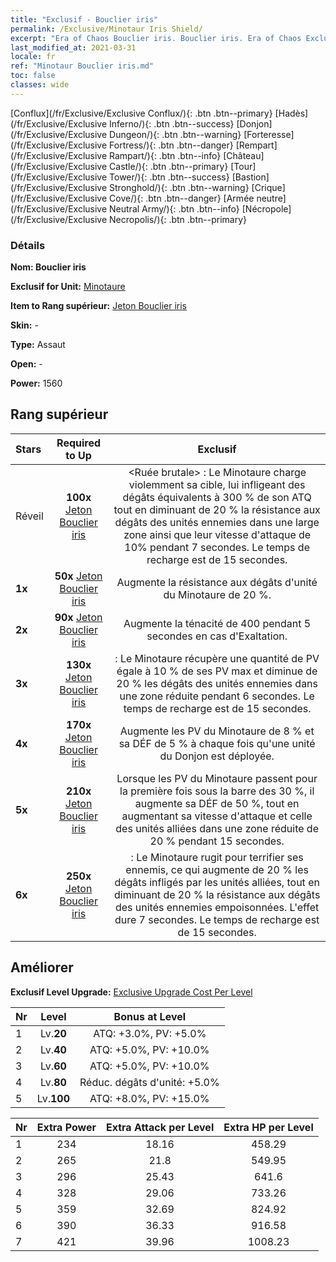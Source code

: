 ```yaml
---
title: "Exclusif - Bouclier iris"
permalink: /Exclusive/Minotaur Iris Shield/
excerpt: "Era of Chaos Bouclier iris. Bouclier iris. Era of Chaos Exclusif Bouclier iris. Minotaure Exclusif."
last_modified_at: 2021-03-31
locale: fr
ref: "Minotaur Bouclier iris.md"
toc: false
classes: wide
---
```

 [Conflux](/fr/Exclusive/Exclusive Conflux/){: .btn .btn--primary} [Hadès](/fr/Exclusive/Exclusive Inferno/){: .btn .btn--success} [Donjon](/fr/Exclusive/Exclusive Dungeon/){: .btn .btn--warning} [Forteresse](/fr/Exclusive/Exclusive Fortress/){: .btn .btn--danger} [Rempart](/fr/Exclusive/Exclusive Rampart/){: .btn .btn--info} [Château](/fr/Exclusive/Exclusive Castle/){: .btn .btn--primary} [Tour](/fr/Exclusive/Exclusive Tower/){: .btn .btn--success} [Bastion](/fr/Exclusive/Exclusive Stronghold/){: .btn .btn--warning} [Crique](/fr/Exclusive/Exclusive Cove/){: .btn .btn--danger} [Armée neutre](/fr/Exclusive/Exclusive Neutral Army/){: .btn .btn--info} [Nécropole](/fr/Exclusive/Exclusive Necropolis/){: .btn .btn--primary} 

### Détails
 **Nom: Bouclier iris** 

 **Exclusif for Unit:** [Minotaure](/fr/units/Minotaur/) 

 **Item to Rang supérieur:** [Jeton Bouclier iris](/fr/Items/con_913/)

 **Skin:** -

 **Type:** Assaut

 **Open:** -

 **Power:** 1560

## Rang supérieur

  |     Stars    |  Required to Up | Exclusif |
  |:-------------|:---------------:|:---------------:|
  |  Réveil  | **100x** [Jeton Bouclier iris](/fr/Items/con_913/) | <Ruée brutale> : Le Minotaure charge violemment sa cible, lui infligeant des dégâts équivalents à 300 % de son ATQ tout en diminuant de 20 % la résistance aux dégâts des unités ennemies dans une large zone ainsi que leur vitesse d'attaque de 10% pendant 7 secondes. Le temps de recharge est de 15 secondes. |
  | **1x** <i class="fas fa-star"/> | **50x** [Jeton Bouclier iris](/fr/Items/con_913/) | Augmente la résistance aux dégâts d'unité du Minotaure de 20 %. |
  | **2x** <i class="fas fa-star"/> | **90x** [Jeton Bouclier iris](/fr/Items/con_913/) | Augmente la ténacité de 400 pendant 5 secondes en cas d'Exaltation. |
  | **3x** <i class="fas fa-star"/> | **130x** [Jeton Bouclier iris](/fr/Items/con_913/) | <Coup de sang> : Le Minotaure récupère une quantité de PV égale à 10 % de ses PV max et diminue de 20 % les dégâts des unités ennemies dans une zone réduite pendant 6 secondes. Le temps de recharge est de 15 secondes. |
  | **4x** <i class="fas fa-star"/> | **170x** [Jeton Bouclier iris](/fr/Items/con_913/) | Augmente les PV du Minotaure de 8 % et sa DÉF de 5 % à chaque fois qu'une unité du Donjon est déployée. |
  | **5x** <i class="fas fa-star"/> | **210x** [Jeton Bouclier iris](/fr/Items/con_913/) | Lorsque les PV du Minotaure passent pour la première fois sous la barre des 30 %, il augmente sa DÉF de 50 %, tout en augmentant sa vitesse d'attaque et celle des unités alliées dans une zone réduite de 20 % pendant 15 secondes. |
  | **6x** <i class="fas fa-star"/> | **250x** [Jeton Bouclier iris](/fr/Items/con_913/) | <Rugissement> : Le Minotaure rugit pour terrifier ses ennemis, ce qui augmente de 20 % les dégâts infligés par les unités alliées, tout en diminuant de 20 % la résistance aux dégâts des unités ennemies empoisonnées. L'effet dure 7 secondes. Le temps de recharge est de 15 secondes. |


## Améliorer
 **Exclusif Level Upgrade:** [Exclusive Upgrade Cost Per Level](/Exclusive/ExclusiveUpgradeCostPerLevel/)

  |  Nr  |   Level  | Bonus at Level |
  |:-----|:--------:|:--------------:|
  | 1 | Lv.**20** | ATQ: +3.0%, PV: +5.0% |
  | 2 | Lv.**40** | ATQ: +5.0%, PV: +10.0% |
  | 3 | Lv.**60** | ATQ: +5.0%, PV: +10.0% |
  | 4 | Lv.**80** | Réduc. dégâts d'unité: +5.0% |
  | 5 | Lv.**100** | ATQ: +8.0%, PV: +15.0% |


  |  Nr  |  Extra Power | Extra Attack per Level | Extra HP per Level |
  |:-----|:--------:|:--------:|:--------:|
  | 1 | 234 | 18.16 | 458.29 |
  | 2 | 265 | 21.8 | 549.95 |
  | 3 | 296 | 25.43 | 641.6 |
  | 4 | 328 | 29.06 | 733.26 |
  | 5 | 359 | 32.69 | 824.92 |
  | 6 | 390 | 36.33 | 916.58 |
  | 7 | 421 | 39.96 | 1008.23 |


